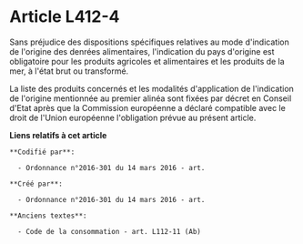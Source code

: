 # Article L412-4

Sans préjudice des dispositions spécifiques relatives au mode d'indication de l'origine des denrées alimentaires,
l'indication du pays d'origine est obligatoire pour les produits agricoles et alimentaires et les produits de la mer, à
l'état brut ou transformé.

La liste des produits concernés et les modalités d'application de l'indication de l'origine mentionnée au premier alinéa sont
fixées par décret en Conseil d'Etat après que la Commission européenne a déclaré compatible avec le droit de l'Union
européenne l'obligation prévue au présent article.

**Liens relatifs à cet article**

	**Codifié par**:

	  - Ordonnance n°2016-301 du 14 mars 2016 - art.

	**Créé par**:

	  - Ordonnance n°2016-301 du 14 mars 2016 - art.

	**Anciens textes**:

	  - Code de la consommation - art. L112-11 (Ab)
